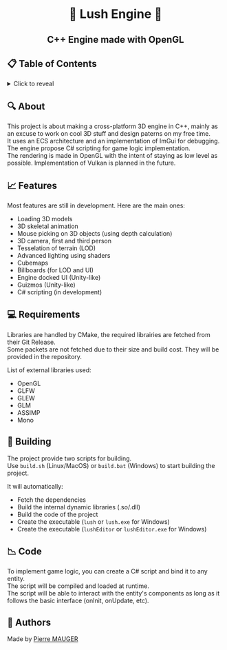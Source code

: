 # <p align="center">🌿 Lush Engine 🌿</p>

## <p align="center">C++ Engine made with OpenGL</p>

## 📋 Table of Contents
<details>
<summary>Click to reveal</summary>

- [About](#-about)
- [Features](#-features)
- [Requirements](#-requirements)
- [Building](#-building)
- [Code](#-code)
- [Authors](#-authors)

</details>

## 🔍 About

This project is about making a cross-platform 3D engine in C++, mainly as an excuse to work on cool 3D stuff and design paterns on my free time.\
It uses an ECS architecture and an implementation of ImGui for debugging.\
The engine propose C# scripting for game logic implementation.\
The rendering is made in OpenGL with the intent of staying as low level as possible. Implementation of Vulkan is planned in the future.

## 📈 Features

Most features are still in development. Here are the main ones:

- Loading 3D models
- 3D skeletal animation
- Mouse picking on 3D objects (using depth calculation)
- 3D camera, first and third person
- Tesselation of terrain (LOD)
- Advanced lighting using shaders
- Cubemaps
- Billboards (for LOD and UI)
- Engine docked UI (Unity-like)
- Guizmos (Unity-like)
- C# scripting (in development)

## 💻 Requirements

Libraries are handled by CMake, the required librairies are fetched from their Git Release.\
Some packets are not fetched due to their size and build cost. They will be provided in the repository.

List of external libraries used:
- OpenGL
- GLFW
- GLEW
- GLM
- ASSIMP
- Mono

## 🚧 Building

The project provide two scripts for building.\
Use `build.sh` (Linux/MacOS) or `build.bat` (Windows) to start building the project.

It will automatically:
- Fetch the dependencies
- Build the internal dynamic libraries (.so/.dll)
- Build the code of the project
- Create the executable (`lush` or `lush.exe` for Windows)
- Create the executable (`lushEditor` or `lushEditor.exe` for Windows)

## 📉 Code

To implement game logic, you can create a C# script and bind it to any entity.\
The script will be compiled and loaded at runtime.\
The script will be able to interact with the entity's components as long as it follows the basic interface (onInit, onUpdate, etc).

## 📣 Authors

Made by [Pierre MAUGER](https://github.com/PierreMauger)
